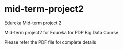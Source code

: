 # mid-term-project2
Edureka Mid-term project 2

Mid-term project2 for Edureka for PDP Big Data Course

Please refer the PDF file for complete details
